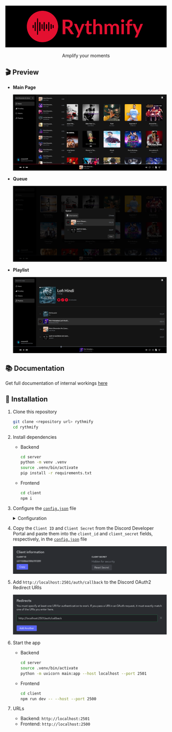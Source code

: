 <div align="center">

![Rythmify](./assets/rythmify.png)

Amplify your moments

</div>

## 🎬 Preview

- **Main Page**

    ![Main Page](./assets/main.png)

- **Queue**

    ![Queue](./assets/queue.png)

- **Playlist**

    ![Playlist Page](./assets/playlist.png)

## 📚️ Documentation

Get full documentation of internal workings [here](../../wiki)

## 🚀 Installation

1. Clone this repository
    ```sh
    git clone <repository url> rythmify
    cd rythmify
    ```

2. Install dependencies
    - Backend
        ```sh
        cd server
        python -m venv .venv
        source .venv/bin/activate
        pip install -r requirements.txt
        ```

    - Frontend
        ```sh
        cd client
        npm i
        ```

3. Configure the [`config.json`](./config.json) file

    <details>

    <summary>Configuration</summary>

    - `discord`
        - `client_id`: Discord OAuth2 Client ID
        - `client_secret`: Discord OAuth2 Client Secret

    - `server`: Backend server url

    - `client`: Frontend client url

    </details>

4. Copy the `Client ID` and `Client Secret` from the Discord Developer Portal and paste them into the `client_id` and `client_secret` fields, respectively, in the [`config.json`](./config.json) file

    ![Discord Client Information](./assets/discord_client_info.png)

5. Add `http://localhost:2501/auth/callback` to the Discord OAuth2 Redirect URIs

    ![Discord OAuth2 Redirect URIs](./assets/discord_redirect.png)

6. Start the app
    - Backend
        ```sh
        cd server
        source .venv/bin/activate
        python -m uvicorn main:app --host localhost --port 2501
        ```
    - Frontend
        ```sh
        cd client
        npm run dev -- --host --port 2500
        ```

7. URLs
    - Backend: `http://localhost:2501`
    - Frontend: `http://localhost:2500`
